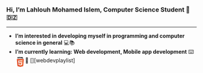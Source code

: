 ### Hi, I’m Lahlouh Mohamed Islem, Computer Science Student 👋 :algeria:
---------
  - **I’m interested in developing myself in programming and computer science in general** 💻📚	
  - **I’m currently learning: Web development, Mobile app development** ⌨️📱	
[<img align="left" alt="HTML5" width="26px" src="https://raw.githubusercontent.com/github/explore/80688e429a7d4ef2fca1e82350fe8e3517d3494d/topics/html/html.png" />][webdevplaylist]
